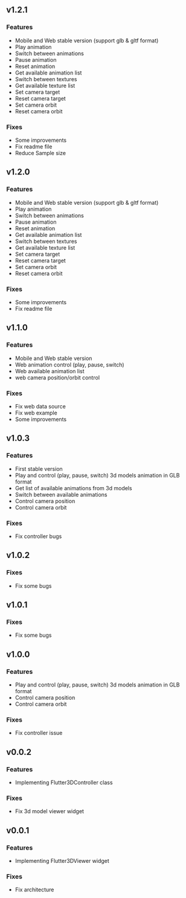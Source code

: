 ## v1.2.1

### Features
* Mobile and Web stable version (support glb & gltf format)
* Play animation
* Switch between animations
* Pause animation
* Reset animation
* Get available animation list
* Switch between textures
* Get available texture list
* Set camera target
* Reset camera target
* Set camera orbit
* Reset camera orbit

### Fixes
* Some improvements
* Fix readme file
* Reduce Sample size


## v1.2.0

### Features
* Mobile and Web stable version (support glb & gltf format)
* Play animation
* Switch between animations
* Pause animation
* Reset animation
* Get available animation list
* Switch between textures
* Get available texture list
* Set camera target
* Reset camera target
* Set camera orbit
* Reset camera orbit

### Fixes
* Some improvements
* Fix readme file


## v1.1.0

### Features
* Mobile and Web stable version
* Web animation control (play, pause, switch)
* Web available animation list
* web camera position/orbit control
### Fixes
* Fix web data source
* Fix web example
* Some improvements


## v1.0.3

### Features
* First stable version
* Play and control (play, pause, switch) 3d models animation in GLB format
* Get list of available animations from 3d models
* Switch between available animations
* Control camera position
* Control camera orbit
### Fixes
* Fix controller bugs


## v1.0.2

### Fixes
* Fix some bugs


## v1.0.1

### Fixes
* Fix some bugs


## v1.0.0

### Features
* Play and control (play, pause, switch) 3d models animation in GLB format
* Control camera position
* Control camera orbit
### Fixes
* Fix controller issue

## v0.0.2

### Features
* Implementing Flutter3DController class
### Fixes
* Fix 3d model viewer widget


## v0.0.1

### Features
* Implementing Flutter3DViewer widget
### Fixes
* Fix architecture
